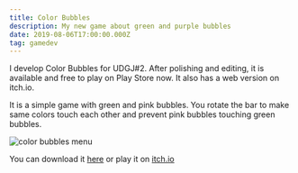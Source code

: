 ```yaml
---
title: Color Bubbles
description: My new game about green and purple bubbles
date: 2019-08-06T17:00:00.000Z
tag: gamedev
---
```

I develop Color Bubbles for UDGJ#2. After polishing and editing, it is available and free to play on Play Store now. It also has a web version on itch.io. 

It is a simple game with green and pink bubbles. You rotate the bar to make same colors touch each other and prevent pink bubbles touching green bubbles.

![color bubbles menu](/uploads/screenshot_20190806-144504.png "color bubbles menu")

You can download it [here](https://play.google.com/store/apps/details?id=com.phongduong.colorbubbles) or play it on [itch.io](https://phongduong.itch.io/color-bubbles)
